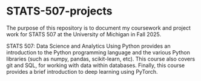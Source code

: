 # STATS-507-projects

The purpose of this repository is to document my coursework and project work for STATS 507 at the University of Michigan in Fall 2025.

STATS 507: Data Science and Analytics Using Python provides an introduction to the Python programming language and the various Python libraries (such as numpy, pandas, scikit-learn, etc). This course also covers git and SQL, for working with data within databases. Finally, this course provides a brief introduction to deep learning using PyTorch.
